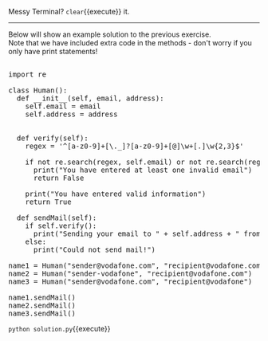 Messy Terminal? `clear`{{execute}} it.
<hr>

Below will show an example solution to the previous exercise.
<br>
Note that we have included extra code in the methods - don't worry if you only have print statements!

<pre class="file" data-filename="solution.py" data-target="replace">

import re

class Human():
  def __init__(self, email, address):
    self.email = email
    self.address = address
    

  def verify(self):
    regex = '^[a-z0-9]+[\._]?[a-z0-9]+[@]\w+[.]\w{2,3}$'
    
    if not re.search(regex, self.email) or not re.search(regex, self.address):   
      print("You have entered at least one invalid email")
      return False
      
    print("You have entered valid information")
    return True

  def sendMail(self):
    if self.verify():
      print("Sending your email to " + self.address + " from " + self.email)
    else:
      print("Could not send mail!")

name1 = Human("sender@vodafone.com", "recipient@vodafone.com")
name2 = Human("sender-vodafone", "recipient@vodafone.com")
name3 = Human("sender@vodafone.com", "recipient@vodafone")

name1.sendMail()
name2.sendMail()
name3.sendMail()
</pre>

`python solution.py`{{execute}}
